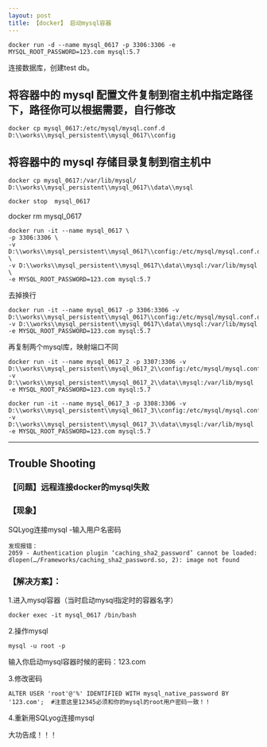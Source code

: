 ```yaml
---
layout: post
title: 【docker】 启动mysql容器
---
```



`docker run -d --name mysql_0617 -p 3306:3306 -e MYSQL_ROOT_PASSWORD=123.com mysql:5.7`

连接数据库，创建test db。

## 将容器中的 mysql 配置文件复制到宿主机中指定路径下，路径你可以根据需要，自行修改

`docker cp mysql_0617:/etc/mysql/mysql.conf.d D:\\works\\mysql_persistent\\mysql_0617\\config`

## 将容器中的 mysql 存储目录复制到宿主机中

`docker cp mysql_0617:/var/lib/mysql/ D:\\works\\mysql_persistent\\mysql_0617\\data\\mysql`

`docker stop  mysql_0617`

docker rm  mysql_0617

```
docker run -it --name mysql_0617 \
-p 3306:3306 \
-v D:\\works\\mysql_persistent\\mysql_0617\\config:/etc/mysql/mysql.conf.d \
-v D:\\works\\mysql_persistent\\mysql_0617\\data\\mysql:/var/lib/mysql \
-e MYSQL_ROOT_PASSWORD=123.com mysql:5.7
```

去掉换行

```
docker run -it --name mysql_0617 -p 3306:3306 -v D:\\works\\mysql_persistent\\mysql_0617\\config:/etc/mysql/mysql.conf.d -v D:\\works\\mysql_persistent\\mysql_0617\\data\\mysql:/var/lib/mysql -e MYSQL_ROOT_PASSWORD=123.com mysql:5.7
```

再复制两个mysql库，映射端口不同

```
docker run -it --name mysql_0617_2 -p 3307:3306 -v D:\\works\\mysql_persistent\\mysql_0617_2\\config:/etc/mysql/mysql.conf.d -v D:\\works\\mysql_persistent\\mysql_0617_2\\data\\mysql:/var/lib/mysql -e MYSQL_ROOT_PASSWORD=123.com mysql:5.7
```

```
docker run -it --name mysql_0617_3 -p 3308:3306 -v D:\\works\\mysql_persistent\\mysql_0617_3\\config:/etc/mysql/mysql.conf.d -v D:\\works\\mysql_persistent\\mysql_0617_3\\data\\mysql:/var/lib/mysql -e MYSQL_ROOT_PASSWORD=123.com mysql:5.7
```


---

## Trouble Shooting
### 【问题】远程连接docker的mysql失败
### 【现象】
SQLyog连接mysql
-输入用户名密码
```
发现报错：
2059 - Authentication plugin ‘caching_sha2_password’ cannot be loaded: dlopen(…/Frameworks/caching_sha2_password.so, 2): image not found
```

### 【解决方案】：

1.进入mysql容器（当时启动mysql指定时的容器名字）

`docker exec -it mysql_0617 /bin/bash`

2.操作mysql

`mysql -u root -p`

输入你启动mysql容器时候的密码：123.com

3.修改密码
```
ALTER USER 'root'@'%' IDENTIFIED WITH mysql_native_password BY '123.com';  #注意这里12345必须和你的mysql的root用户密码一致！！
```

4.重新用SQLyog连接mysql

大功告成！！！